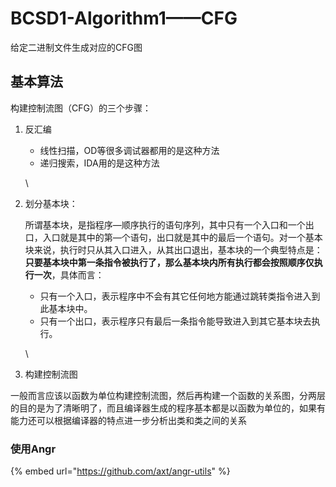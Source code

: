 # BCSD1-Algorithm1——CFG

给定二进制文件生成对应的CFG图

## 基本算法

构建控制流图（CFG）的三个步骤：

1.  反汇编

    * 线性扫描，OD等很多调试器都用的是这种方法
    * 递归搜索，IDA用的是这种方法



    \

2.  划分基本块：

    所谓基本块，是指程序—顺序执行的语句序列，其中只有一个入口和一个出口，入口就是其中的第—个语句，出口就是其中的最后一个语句。对一个基本块来说，执行时只从其入口进入，从其出口退出，基本块的一个典型特点是：**只要基本块中第一条指令被执行了，那么基本块内所有执行都会按照顺序仅执行一次**，具体而言：

    * 只有一个入口，表示程序中不会有其它任何地方能通过跳转类指令进入到此基本块中。
    * 只有一个出口，表示程序只有最后一条指令能导致进入到其它基本块去执行。

    \

3. 构建控制流图

一般而言应该以函数为单位构建控制流图，然后再构建一个函数的关系图，分两层的目的是为了清晰明了，而且编译器生成的程序基本都是以函数为单位的，如果有能力还可以根据编译器的特点进一步分析出类和类之间的关系

### 使用Angr

{% embed url="https://github.com/axt/angr-utils" %}
